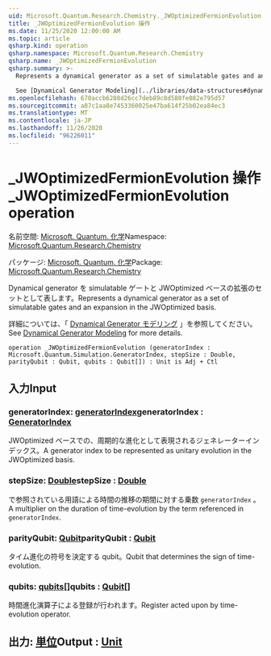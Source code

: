 ```yaml
---
uid: Microsoft.Quantum.Research.Chemistry._JWOptimizedFermionEvolution
title: _JWOptimizedFermionEvolution 操作
ms.date: 11/25/2020 12:00:00 AM
ms.topic: article
qsharp.kind: operation
qsharp.namespace: Microsoft.Quantum.Research.Chemistry
qsharp.name: _JWOptimizedFermionEvolution
qsharp.summary: >-
  Represents a dynamical generator as a set of simulatable gates and an expansion in the JWOptimized basis.

  See [Dynamical Generator Modeling](../libraries/data-structures#dynamical-generator-modeling) for more details.
ms.openlocfilehash: 670accb6288d26cc7deb89c8d580fe082e795d57
ms.sourcegitcommit: a87c1aa8e7453360025e47ba614f25b02ea84ec3
ms.translationtype: MT
ms.contentlocale: ja-JP
ms.lasthandoff: 11/26/2020
ms.locfileid: "96226011"
---
```

# <a name="_jwoptimizedfermionevolution-operation"></a><span data-ttu-id="81def-102">_JWOptimizedFermionEvolution 操作</span><span class="sxs-lookup"><span data-stu-id="81def-102">_JWOptimizedFermionEvolution operation</span></span>

<span data-ttu-id="81def-103">名前空間: [Microsoft. Quantum. 化学](xref:Microsoft.Quantum.Research.Chemistry)</span><span class="sxs-lookup"><span data-stu-id="81def-103">Namespace: [Microsoft.Quantum.Research.Chemistry](xref:Microsoft.Quantum.Research.Chemistry)</span></span>

<span data-ttu-id="81def-104">パッケージ: [Microsoft. Quantum. 化学](https://nuget.org/packages/Microsoft.Quantum.Research.Chemistry)</span><span class="sxs-lookup"><span data-stu-id="81def-104">Package: [Microsoft.Quantum.Research.Chemistry](https://nuget.org/packages/Microsoft.Quantum.Research.Chemistry)</span></span>


<span data-ttu-id="81def-105">Dynamical generator を simulatable ゲートと JWOptimized ベースの拡張のセットとして表します。</span><span class="sxs-lookup"><span data-stu-id="81def-105">Represents a dynamical generator as a set of simulatable gates and an expansion in the JWOptimized basis.</span></span>

<span data-ttu-id="81def-106">詳細については、「 [Dynamical Generator モデリング](../libraries/data-structures#dynamical-generator-modeling) 」を参照してください。</span><span class="sxs-lookup"><span data-stu-id="81def-106">See [Dynamical Generator Modeling](../libraries/data-structures#dynamical-generator-modeling) for more details.</span></span>

```qsharp
operation _JWOptimizedFermionEvolution (generatorIndex : Microsoft.Quantum.Simulation.GeneratorIndex, stepSize : Double, parityQubit : Qubit, qubits : Qubit[]) : Unit is Adj + Ctl
```


## <a name="input"></a><span data-ttu-id="81def-107">入力</span><span class="sxs-lookup"><span data-stu-id="81def-107">Input</span></span>

### <a name="generatorindex--generatorindex"></a><span data-ttu-id="81def-108">generatorIndex: [generatorIndex](xref:Microsoft.Quantum.Simulation.GeneratorIndex)</span><span class="sxs-lookup"><span data-stu-id="81def-108">generatorIndex : [GeneratorIndex](xref:Microsoft.Quantum.Simulation.GeneratorIndex)</span></span>

<span data-ttu-id="81def-109">JWOptimized ベースでの、周期的な進化として表現されるジェネレーターインデックス。</span><span class="sxs-lookup"><span data-stu-id="81def-109">A generator index to be represented as unitary evolution in the JWOptimized basis.</span></span>


### <a name="stepsize--double"></a><span data-ttu-id="81def-110">stepSize: [Double](xref:microsoft.quantum.lang-ref.double)</span><span class="sxs-lookup"><span data-stu-id="81def-110">stepSize : [Double](xref:microsoft.quantum.lang-ref.double)</span></span>

<span data-ttu-id="81def-111">で参照されている用語による時間の推移の期間に対する乗数 `generatorIndex` 。</span><span class="sxs-lookup"><span data-stu-id="81def-111">A multiplier on the duration of time-evolution by the term referenced in `generatorIndex`.</span></span>


### <a name="parityqubit--qubit"></a><span data-ttu-id="81def-112">parityQubit: [Qubit](xref:microsoft.quantum.lang-ref.qubit)</span><span class="sxs-lookup"><span data-stu-id="81def-112">parityQubit : [Qubit](xref:microsoft.quantum.lang-ref.qubit)</span></span>

<span data-ttu-id="81def-113">タイム進化の符号を決定する qubit。</span><span class="sxs-lookup"><span data-stu-id="81def-113">Qubit that determines the sign of time-evolution.</span></span>


### <a name="qubits--qubit"></a><span data-ttu-id="81def-114">qubits: [qubits](xref:microsoft.quantum.lang-ref.qubit)[]</span><span class="sxs-lookup"><span data-stu-id="81def-114">qubits : [Qubit](xref:microsoft.quantum.lang-ref.qubit)[]</span></span>

<span data-ttu-id="81def-115">時間進化演算子による登録が行われます。</span><span class="sxs-lookup"><span data-stu-id="81def-115">Register acted upon by time-evolution operator.</span></span>



## <a name="output--unit"></a><span data-ttu-id="81def-116">出力: [単位](xref:microsoft.quantum.lang-ref.unit)</span><span class="sxs-lookup"><span data-stu-id="81def-116">Output : [Unit](xref:microsoft.quantum.lang-ref.unit)</span></span>

